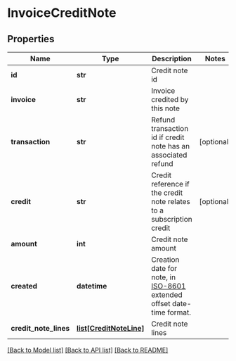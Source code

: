 # InvoiceCreditNote

## Properties
Name | Type | Description | Notes
------------ | ------------- | ------------- | -------------
**id** | **str** | Credit note id | 
**invoice** | **str** | Invoice credited by this note | 
**transaction** | **str** | Refund transaction id if credit note has an associated refund | [optional] 
**credit** | **str** | Credit reference if the credit note relates to a subscription credit | [optional] 
**amount** | **int** | Credit note amount | 
**created** | **datetime** | Creation date for note, in [ISO-8601](http://en.wikipedia.org/wiki/ISO_8601) extended offset date-time format. | 
**credit_note_lines** | [**list[CreditNoteLine]**](CreditNoteLine.md) | Credit note lines | 

[[Back to Model list]](../README.md#documentation-for-models) [[Back to API list]](../README.md#documentation-for-api-endpoints) [[Back to README]](../README.md)


